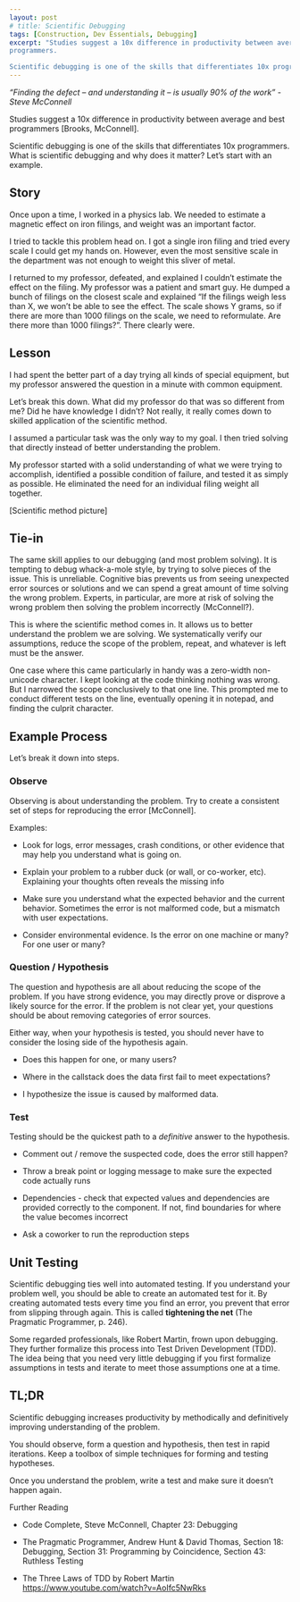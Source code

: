 ```yaml
---
layout: post
# title: Scientific Debugging
tags: [Construction, Dev Essentials, Debugging]
excerpt: "Studies suggest a 10x difference in productivity between average and best
programmers.

Scientific debugging is one of the skills that differentiates 10x programmers."
---
```


*“Finding the defect – and understanding it – is usually 90% of the work” -
Steve McConnell*

Studies suggest a 10x difference in productivity between average and best
programmers [Brooks, McConnell].

Scientific debugging is one of the skills that differentiates 10x programmers. 
What is scientific debugging and why does it matter? Let’s start with an
example.

## Story

Once upon a time, I worked in a physics lab. We needed to estimate a magnetic
effect on iron filings, and weight was an important factor.

I tried to tackle this problem head on. I got a single iron filing and tried
every scale I could get my hands on. However, even the most sensitive scale in
the department was not enough to weight this sliver of metal.

I returned to my professor, defeated, and explained I couldn’t estimate the
effect on the filing. My professor was a patient and smart guy. He dumped a
bunch of filings on the closest scale and explained “If the filings weigh less
than X, we won’t be able to see the effect. The scale shows Y grams, so if there
are more than 1000 filings on the scale, we need to reformulate. Are there more
than 1000 filings?”. There clearly were.

## Lesson

I had spent the better part of a day trying all kinds of special equipment, but
my professor answered the question in a minute with common equipment.

Let’s break this down. What did my professor do that was so different from me?
Did he have knowledge I didn’t? Not really, it really comes down to skilled
application of the scientific method.

I assumed a particular task was the only way to my goal. I then tried solving
that directly instead of better understanding the problem.

My professor started with a solid understanding of what we were trying to
accomplish, identified a possible condition of failure, and tested it as simply
as possible. He eliminated the need for an individual filing weight all
together.

[Scientific method picture]

## Tie-in

The same skill applies to our debugging (and most problem solving). It is
tempting to debug whack-a-mole style, by trying to solve pieces of the issue.
This is unreliable. Cognitive bias prevents us from seeing unexpected error
sources or solutions and we can spend a great amount of time solving the wrong
problem. Experts, in particular, are more at risk of solving the wrong problem
then solving the problem incorrectly (McConnell?).

This is where the scientific method comes in. It allows us to better understand
the problem we are solving. We systematically verify our assumptions, reduce the
scope of the problem, repeat, and whatever is left must be the answer.

One case where this came particularly in handy was a zero-width non-unicode
character. I kept looking at the code thinking nothing was wrong. But I narrowed
the scope conclusively to that one line. This prompted me to conduct different
tests on the line, eventually opening it in notepad, and finding the culprit
character.

## Example Process

Let’s break it down into steps.

### Observe

Observing is about understanding the problem. Try to create a consistent set of
steps for reproducing the error [McConnell].

Examples:

-   Look for logs, error messages, crash conditions, or other evidence that may
    help you understand what is going on.

-   Explain your problem to a rubber duck (or wall, or co-worker, etc).
    Explaining your thoughts often reveals the missing info

-   Make sure you understand what the expected behavior and the current
    behavior. Sometimes the error is not malformed code, but a mismatch with
    user expectations.

-   Consider environmental evidence. Is the error on one machine or many? For
    one user or many?

### Question / Hypothesis

The question and hypothesis are all about reducing the scope of the problem. If
you have strong evidence, you may directly prove or disprove a likely source for
the error. If the problem is not clear yet, your questions should be about
removing categories of error sources.

Either way, when your hypothesis is tested, you should never have to consider
the losing side of the hypothesis again.

-   Does this happen for one, or many users?

-   Where in the callstack does the data first fail to meet expectations?

-   I hypothesize the issue is caused by malformed data.

### Test

Testing should be the quickest path to a *definitive* answer to the hypothesis.

-   Comment out / remove the suspected code, does the error still happen?

-   Throw a break point or logging message to make sure the expected code
    actually runs

-   Dependencies - check that expected values and dependencies are provided
    correctly to the component. If not, find boundaries for where the value
    becomes incorrect

-   Ask a coworker to run the reproduction steps

## Unit Testing

Scientific debugging ties well into automated testing. If you understand your
problem well, you should be able to create an automated test for it. By creating
automated tests every time you find an error, you prevent that error from
slipping through again. This is called **tightening the net** (The Pragmatic
Programmer, p. 246).

Some regarded professionals, like Robert Martin, frown upon debugging. They
further formalize this process into Test Driven Development (TDD). The idea
being that you need very little debugging if you first formalize assumptions in
tests and iterate to meet those assumptions one at a time.

## TL;DR

Scientific debugging increases productivity by methodically and definitively
improving understanding of the problem.

You should observe, form a question and hypothesis, then test in rapid
iterations. Keep a toolbox of simple techniques for forming and testing
hypotheses.

Once you understand the problem, write a test and make sure it doesn’t happen
again.

Further Reading

-   Code Complete, Steve McConnell, Chapter 23: Debugging

-   The Pragmatic Programmer, Andrew Hunt & David Thomas, Section 18: Debugging,
    Section 31: Programming by Coincidence, Section 43: Ruthless Testing

-   The Three Laws of TDD by Robert Martin
    <https://www.youtube.com/watch?v=AoIfc5NwRks>
